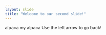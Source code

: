```yaml
---
layout: slide
title: "Welcome to our second slide!"
---
```

alpaca my alpaca
Use the left arrow to go back!
